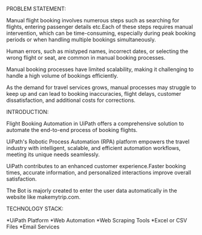 PROBLEM STATEMENT:

Manual flight booking involves numerous steps such as searching for flights, entering passenger details etc.Each of these steps requires manual intervention, which can be time-consuming, especially during peak booking periods or when handling multiple bookings simultaneously.

Human errors, such as mistyped names, incorrect dates, or selecting the wrong flight or seat, are common in manual booking processes.

Manual booking processes have limited scalability, making it challenging to handle a high volume of bookings efficiently.

As the demand for travel services grows, manual processes may struggle to keep up and  can lead to booking inaccuracies, flight delays, customer dissatisfaction, and additional costs for corrections.

INTRODUCTION:

 Flight Booking Automation in UiPath offers a comprehensive solution to automate the end-to-end process of booking flights.

 UiPath's Robotic Process Automation (RPA) platform empowers the travel industry with intelligent, scalable, and efficient automation workflows, meeting its unique needs seamlessly.

 UiPath contributes to an enhanced customer experience.Faster booking times, accurate information, and personalized interactions improve overall satisfaction.

The Bot is majorly created to enter the user data automatically in the website like makemytrip.com.

TECHNOLOGY STACK:

*UiPath Platform
*Web Automation
*Web Scraping Tools
*Excel or CSV Files
*Email Services
